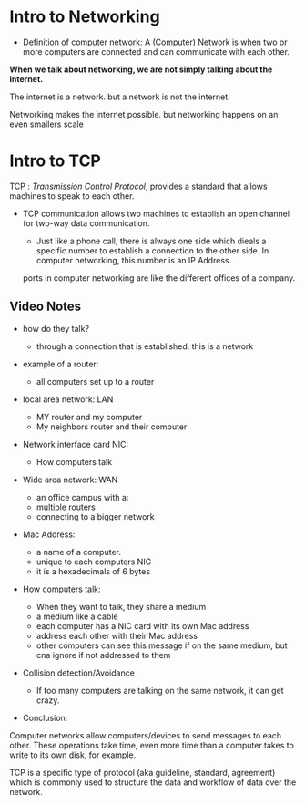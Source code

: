 # Intro to Networking

* Definition of computer network: A (Computer) Network is when two or more computers are connected and can communicate with each other.

**When we talk about networking, we are not simply talking about the internet.**

The internet is a network. but a network is not the internet. 

Networking makes the internet possible. but networking happens on an even smallers scale

# Intro to TCP

TCP : _Transmission Control Protocol_, provides a standard that allows machines to speak to each other.

* TCP communication allows two machines to establish an open channel for two-way data communication.

  * Just like a phone call, there is always one side which dieals a specific number to establish a connection to the other side. In computer networking, this number is an IP Address.

  ports in computer networking are like the different offices of a company.

## Video Notes

* how do they talk?
  * through a connection that is established. this is a network

* example of a router:
  * all computers set up to a router

* local area network: LAN
  * MY router and my computer
  * My neighbors router and their computer

* Network interface card NIC:
  * How computers talk

* Wide area network: WAN 
   * an office campus with a:
    * multiple routers
    * connecting to a bigger network

* Mac Address:
  * a name of a computer. 
  * unique to each computers NIC
  * it is a hexadecimals of 6 bytes

* How computers talk:
  * When they want to talk, they share a medium
  * a medium like a cable
  * each computer has a NIC card with its own Mac address
  * address each other with their Mac address
  * other computers can see this message if on the same medium, but cna ignore if not addressed to them

* Collision detection/Avoidance
  * If too many computers are talking on the same network, it can get crazy.

* Conclusion:

Computer networks allow computers/devices to send messages to each other. These operations take time, even more time than a computer takes to write to its own disk, for example.

TCP is a specific type of protocol (aka guideline, standard, agreement) which is commonly used to structure the data and workflow of data over the network.